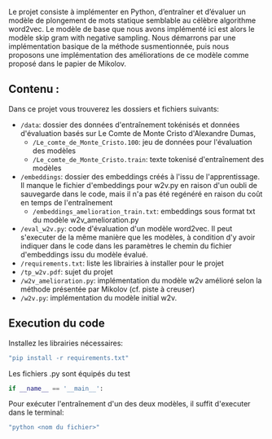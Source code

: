Le projet consiste à implémenter en Python, d’entraîner et d’évaluer
un modèle de plongement de mots statique semblable au célèbre algorithme
word2vec. Le modèle de base que nous avons implémenté ici est alors le modèle skip gram with negative sampling. Nous démarrons par une implémentation basique de la méthode susmentionnée, puis nous proposons une implémentation des améliorations de ce modèle comme proposé dans le papier de Mikolov. 

## Contenu :

Dans ce projet vous trouverez les dossiers et fichiers suivants: 

- `/data`: dossier des données d'entraînement tokénisés et données d'évaluation basés sur Le Comte de Monte Cristo d'Alexandre Dumas,
    - `/Le_comte_de_Monte_Cristo.100`: jeu de données pour l'évaluation des modèles
    - `/Le_comte_de_Monte_Cristo.train`: texte tokenisé d'entraînement des modèles 
- `/embeddings`: dossier des embeddings créés à l'issu de l'apprentissage. Il manque le fichier d'embeddings pour w2v.py 
en raison d'un oubli de sauvegarde dans le code, mais il n'a pas été regénéré en raison du coût en temps de l'entraînement
    - `/embeddings_amelioration_train.txt`: embeddings sous format txt du modèle w2v_amelioration.py
- `/eval_w2v.py`: code d'évaluation d'un modèle word2vec. Il peut s'executer de la même manière que les modèles, à condition d'y avoir
indiquer dans le code dans les paramètres le chemin du fichier d'embeddings issu du modèle évalué.
- `/requirements.txt`: liste les librairies à installer pour le projet
- `/tp_w2v.pdf`: sujet du projet
- `/w2v_amelioration.py`: implémentation du modèle w2v amélioré selon la méthode présentée par Mikolov (cf. piste à creuser)
- `/w2v.py`: implémentation du modèle initial w2v.

## Execution du code
Installez les librairies nécessaires: 
```sh
"pip install -r requirements.txt"
```

Les fichiers .py sont équipés du test 
```python
if __name__ == '__main__':
```
Pour exécuter l'entraînement d'un des deux modèles, il suffit d'executer dans le terminal:
```sh
"python <nom du fichier>"
```
